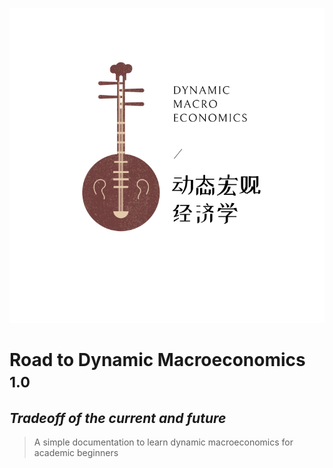 <!-- _coverpage.md -->

![icon](https://raw.githubusercontent.com/kyrie1218/picgo/main/img/202203051800905.svg)

# **Road to Dynamic Macroeconomics** <small>1.0</small>

##  *Tradeoff of the current and future*

> A simple documentation to learn dynamic macroeconomics for academic beginners
